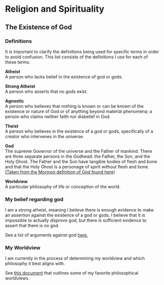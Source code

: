 # Religion and Spirituality

## The Existence of God

### Definitions
It is important to clarify the definitions being used for specific terms in order to avoid confusion. This list consists of the definitions I use for each of these terms.

**Atheist**  
A person who lacks belief in the existence of god or gods.

**Strong Atheist**  
A person who asserts that no gods exist.

**Agnostic**  
A person who believes that nothing is known or can be known of the existence or nature of God or of anything beyond material phenomena; a person who claims neither faith nor disbelief in God.

**Theist**  
A person who believes in the existence of a god or gods, specifically of a creator who intervenes in the universe.

**God**  
The supreme Governor of the universe and the Father of mankind. There are three separate persons in the Godhead: the Father, the Son, and the Holy Ghost. The Father and the Son have tangible bodies of flesh and bone and that the Holy Ghost is a personage of spirit without flesh and bone. [(Taken from the Mormon definition of God found here)](https://www.churchofjesuschrist.org/study/scriptures/bd/god?lang=eng)

**Worldview**  
A particular philosophy of life or conception of the world.

### My belief regarding god
I am a strong atheist, meaning I believe there is enough evidence to make an assertion against the existence of a god or gods. I believe that it is impossible to actually *disprove* god, but there is sufficient evidence to assert that there is no god.

See a list of arguments against god [here.](/arguments_against_god.md)

### My Worldview
I am currently in the process of determining my worldview and which philosophy it best aligns with.

See [this document](/worldviews.md) that outlines some of my favorite philosophical worldviews.
